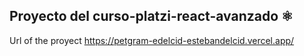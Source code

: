 ## Proyecto del curso-platzi-react-avanzado ⚛️

Url of the proyect https://petgram-edelcid-estebandelcid.vercel.app/ 
